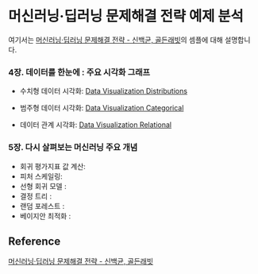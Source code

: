 # 머신러닝·딥러닝 문제해결 전략 예제 분석

여기서는 [머신러닝·딥러닝 문제해결 전략 - 신백균, 골든래빗](https://github.com/BaekKyunShin/musthave_mldl_problem_solving_strategy)의 셈플에 대해 설명합니다. 

### 4장. 데이터를 한눈에 : 주요 시각화 그래프

 * 수치형 데이터 시각화: [Data Visualization Distributions](https://github.com/kyopark2014/ML-Algorithms/blob/main/ml-stragegy/src/ch4-data-visualization-distributions.ipynb)

 * 범주형 데이터 시각화: [Data Visualization Categorical](https://github.com/kyopark2014/ML-Algorithms/blob/main/ml-stragegy/src/ch4-data-visualization-categorical.ipynb)

 * 데이터 관계 시각화: [Data Visualization Relational](https://github.com/kyopark2014/ML-Algorithms/blob/main/ml-stragegy/src/ch4-data-visualization-relational.ipynb)

### 5장. 다시 살펴보는 머신러닝 주요 개념

 * 회귀 평가지표 값 계산: 
 * 피처 스케일링: 
 * 선형 회귀 모델 :
 * 결정 트리 :
 * 랜덤 포레스트 :
 * 베이지안 최적화 :

## Reference

[머신러닝·딥러닝 문제해결 전략 - 신백균, 골든래빗](https://github.com/BaekKyunShin/musthave_mldl_problem_solving_strategy)
